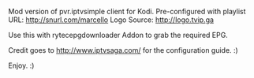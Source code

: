 Mod version of pvr.iptvsimple client for Kodi.
Pre-configured with playlist URL: http://snurl.com/marcello
Logo Source: http://logo.tvip.ga

Use this with rytecepgdownloader Addon to grab the required EPG.

Credit goes to http://www.iptvsaga.com/ for the configuration guide. :)

Enjoy. :)
